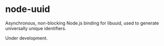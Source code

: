 node-uuid
=========

Asynchronous, non-blocking Node.js binding for libuuid, used to generate universally unique identifiers.

Under development.
